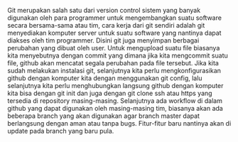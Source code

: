 Git merupakan salah satu dari version control sistem yang banyak digunakan oleh para programmer untuk mengembangkan suatu software secara bersama-sama atau tim, cara kerja dari git sendiri adalah git menyediakan komputer server untuk suatu software yang nantinya dapat diakses oleh tim programmer. Disini git juga menyimpan berbagai perubahan yang dibuat oleh user. Untuk mengupload suatu file biasanya kita menyebutnya dengan commit yang dimana jika kita mengcommit suatu file, github akan mencatat segala perubahan pada file tersebut.
Jika kita sudah melakukan instalasi git, selanjutnya kita perlu mengkonfigurasikan github dengan komputer kita dengan menggunakan git config, lalu selanjutnya kita perlu menghubungkan langsung github dengan komputer kita bisa dengan git init dan juga dengan git clone ssh atau https yang tersedia di repository masing-masing.
Selanjutnya ada workflow di dalam github yang dapat digunakan oleh masing-masing tim, biasanya akan ada beberapa branch yang akan digunakan agar branch master dapat berlangsung dengan aman atau tanpa bugs. Fitur-fitur baru nantinya akan di update pada branch yang baru pula.
